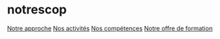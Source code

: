 # notrescop
[Notre approche](notre-presentation.md) [Nos activités](activites.md) [Nos compétences](Competences.md) [Notre offre de formation](formation-accompagnement.md)